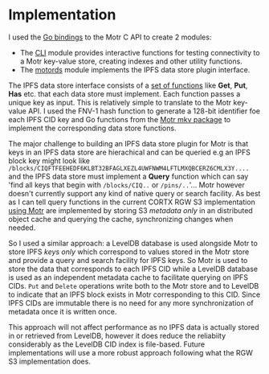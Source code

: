 # Implementation
I used the [Go bindings](https://github.com/Seagate/cortx-motr/tree/main/bindings/go) to the Motr C API to create 2 modules:

* The [CLI](https://github.com/allisterb/go-ds-motr/blob/master/main.go) module provides interactive functions for testing connectivity to a Motr key-value store, creating indexes and other utility functions.
* The [motords](https://github.com/allisterb/go-ds-motr/blob/master/motrds/motrds.go) module implements the IPFS data store plugin interface.

The IPFS data store interface consists of a [set of functions](https://github.com/ipfs/go-datastore/blob/master/datastore.go) like **Get**, **Put**, **Has** etc. that each data store must implement. Each function passes a unique key as input. This is relatively simple to translate to the Motr key-value API. I used the FNV-1 hash function to generate a 128-bit identifier foe each IPFS CID key and Go functions from the [Motr mkv package](https://github.com/Seagate/cortx-motr/blob/main/bindings/go/mkv/mkv.go) to implement the corresponding data store functions. 

The major challenge to building an IPFS data store plugin for Motr is that keys in an IPFS data store are hierachical and can be queried e.g an IPFS block key might look like `/blocks/CIQFTFEEHEDF6KLBT32BFAGLXEZL4UWFNWM4LFTLMXQBCERZ6CMLX3Y....`  and the IPFS data store must implement a **Query** function which can say 'find all keys that begin with `/blocks/CIQ..` or `/pins/..`'...
Motr however doesn't currently support any kind of native query or search facility. As best as I can tell query functions in the current CORTX RGW S3 implementation [using Motr](https://github.com/Seagate/cortx-rgw/blob/main/src/rgw/rgw_sal_motr.cc) are implemented by storing S3 *metadata only* in an distributed object cache and querying the cache, synchronizing changes when needed.

 So I used a similar approach: a LevelDB database is used alongside Motr to store IPFS *keys only* which correspond to values stored in the Motr store and provide a query and search facility for IPFS keys. So Motr is used to store the data that corresponds to each IPFS CID while a LevelDB database is used as an independent metadata cache to facilitate querying on IPFS CIDs. `Put` and `Delete` operations write both to the Motr store and to LevelDB to indicate that an IPFS block exists in Motr corresponding to this CID. Since IPFS CIDs are immutable there is no need for any more synchronization of metadata once it is written once.

This approach will not affect performance as no IPFS data is actually stored in or retrieved from LevelDB, however it does reduce the reliabiity considerably as the LevelDB CID index is file-based. Future implementations will use a more robust approach following what the RGW S3 implementation does.
